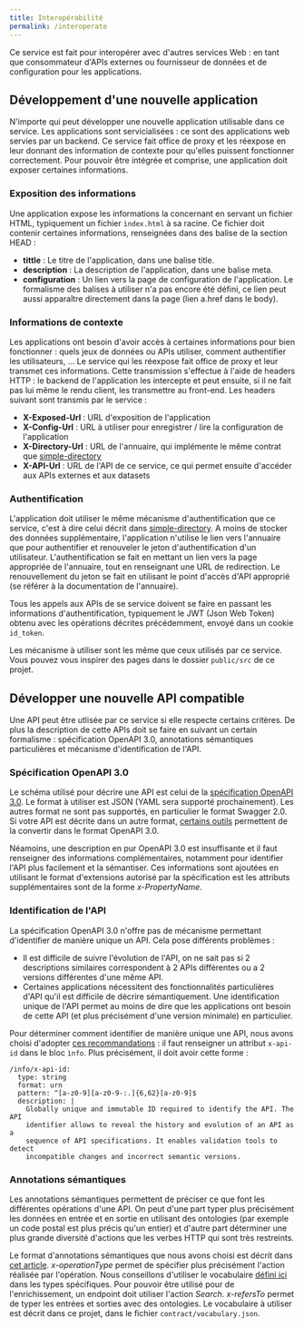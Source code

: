 ```yaml
---
title: Interopérabilité
permalink: /interoperate
---
```


Ce service est fait pour interopérer avec d'autres services Web : en tant que consommateur d'APIs externes ou fournisseur de données et de configuration pour les applications.

## Développement d'une nouvelle application

N'importe qui peut développer une nouvelle application utilisable dans ce service. Les applications sont servicialisées : ce sont des applications web servies par un backend. Ce service fait office de proxy et les réexpose en leur donnant des information de contexte pour qu'elles puissent fonctionner correctement. Pour pouvoir être intégrée et comprise, une application doit exposer certaines informations.

### Exposition des informations

Une application expose les informations la concernant en servant un fichier HTML, typiquement un fichier `ìndex.html` à sa racine. Ce fichier doit contenir certaines informations, renseignées dans des balise de la section HEAD :
 * **tittle** : Le titre de l'application, dans une balise title.
 * **description** : La description de l'application, dans une balise meta.
 * **configuration** : Un lien vers la page de configuration de l'application. Le formalisme des balises à utiliser n'a pas encore été défini, ce lien peut aussi apparaître directement dans la page (lien a.href dans le body).

### Informations de contexte

Les applications ont besoin d'avoir accès à certaines informations pour bien fonctionner : quels jeux de données ou APIs utiliser, comment authentifier les utilisateurs, ... Le service qui les réexpose fait office de proxy et leur transmet ces informations. Cette transmission s'effectue à l'aide de headers HTTP : le backend de l'application les intercepte et peut ensuite, si il ne fait pas lui même le rendu client, les transmettre au front-end. Les headers suivant sont transmis par le service :
 * **X-Exposed-Url** : URL d'exposition de l'application
 * **X-Config-Url** : URL à utiliser pour enregistrer / lire la configuration de l'application
 * **X-Directory-Url** : URL de l'annuaire, qui implémente le même contrat que [simple-directory](https://github.com/koumoul-dev/simple-directory)
 * **X-API-Url** : URL de l'API de ce service, ce qui permet ensuite d'accéder aux APIs externes et aux datasets

### Authentification

L'application doit utiliser le même mécanisme d'authentification que ce service, c'est à dire celui décrit dans [simple-directory](https://github.com/koumoul-dev/simple-directory). A moins de stocker des données supplémentaire, l'application n'utilise le lien vers l'annuaire que pour authentifier et renouveler le jeton d'authentification d'un utilisateur. L'authentification se fait en mettant un lien vers la page appropriée de l'annuaire, tout en renseignant une URL de redirection. Le renouvellement du jeton se fait en utilisant le point d'accès d'API approprié (se référer à la documentation de l'annuaire).

Tous les appels aux APIs de se service doivent se faire en passant les informations d'authentification, typiquement le JWT (Json Web Token) obtenu avec les opérations décrites précédemment, envoyé dans un cookie `id_token`.

Les mécanisme à utiliser sont les même que ceux utilisés par ce service. Vous pouvez vous inspirer des pages dans le dossier `public/src` de ce projet.


## Développer une nouvelle API compatible
Une API peut être utlisée par ce service si elle respecte certains critères. De plus la description de cette APIs doit se faire en suivant un certain formalisme : spécification OpenAPI 3.0, annotations sémantiques particulières et mécanisme d'identification de l'API.

### Spécification OpenAPI 3.0
Le schéma utilisé pour décrire une API est celui de la [spécification OpenAPI 3.0](https://github.com/OAI/OpenAPI-Specification/blob/master/versions/3.0.0.md). Le format à utiliser est JSON (YAML sera supporté prochainement). Les autres format ne sont pas supportés, en particulier le format Swagger 2.0. Si votre API est décrite dans un autre format, [certains outils](https://github.com/Mermade/awesome-openapi3) permettent de la convertir dans le format OpenAPI 3.0.

Néamoins, une description en pur OpenAPI 3.0 est insuffisante et il faut renseigner des informations complémentaires, notamment pour identifier l'API plus facilement et la sémantiser. Ces informations sont ajoutées en utilisant le format d'extensions autorisé par la spécification est les attributs supplémentaires sont de la forme *x-PropertyName*.

### Identification de l'API
La spécification OpenAPI 3.0 n'offre pas de mécanisme permettant d'identifier de manière unique un API. Cela pose différents problèmes :
 * Il est difficile de suivre l'évolution de l'API, on ne sait pas si 2 descriptions similaires correspondent à 2 APIs différentes ou a 2 versions différentes d'une même API.
 * Certaines applications nécessitent des fonctionnalités particulières d'API qu'il est difficile de décrire sémantiquement. Une identification unique de l'API permet au moins de dire que les applications ont besoin de cette API (et plus précisément d'une version minimale) en particulier.

Pour déterminer comment identifier de manière unique une API, nous avons choisi d'adopter [ces recommandations](https://github.com/zalando/restful-api-guidelines/blob/master/chapters/compatibility.adoc) : il faut renseigner un attribut `x-api-id` dans le bloc `ìnfo`. Plus précisément, il doit avoir cette forme :

```
/info/x-api-id:
  type: string
  format: urn
  pattern: ^[a-z0-9][a-z0-9-:.]{6,62}[a-z0-9]$
  description: |
    Globally unique and immutable ID required to identify the API. The API
    identifier allows to reveal the history and evolution of an API as a
    sequence of API specifications. It enables validation tools to detect
    incompatible changes and incorrect semantic versions.
```

### Annotations sémantiques
Les annotations sémantiques permettent de préciser ce que font les différentes opérations d'une API. On peut d'une part typer plus précisément les données en entrée et en sortie en utilisant des ontologies (par exemple un code postal est plus précis qu'un entier) et d'autre part déterminer une plus grande diversité d'actions que les verbes HTTP qui sont très restreints.

Le format d'annotations sémantiques que nous avons choisi est décrit dans [cet article](http://www.intelligence.tuc.gr/~petrakis/publications/SOAS4.pdf). *x-operationType* permet de spécifier plus précisément l'action réalisée par l'opération. Nous conseillons d'utiliser le vocabulaire [défini ici](http://schema.org/Action) dans les types spécifiques. Pour pouvoir être utilisé pour de l'enrichissement, un endpoint doit utiliser l'action *Search*. *x-refersTo* permet de typer les entrées et sorties avec des ontologies. Le vocabulaire à utiliser est décrit dans ce projet, dans le fichier `contract/vocabulary.json`.
